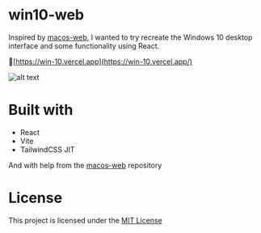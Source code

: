 # win10-web

Inspired by [macos-web](https://github.com/puruvj/macos-web), I wanted to try recreate the Windows 10 desktop interface and some functionality using React.

🔗[https://win-10.vercel.app](https://win-10.vercel.app/)

![alt text](https://github.com/ThomasGormley/win10-web/blob/dev/snapshot.png?raw=true)

# Built with

-   React
-   Vite
-   TailwindCSS JIT

And with help from the [macos-web](https://github.com/puruvj/macos-web) repository

# License

This project is licensed under the [MIT License](https://github.com/ThomasGormley/win10-web/blob/main/LICENSE)
